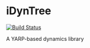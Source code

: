 iDynTree
===========
[![Build Status](https://travis-ci.org/robotology-playground/iDynTree.png?branch=master)](https://travis-ci.org/robotology-playground/iDynTree)

A YARP-based dynamics library
